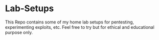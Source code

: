 # Lab-Setups
This Repo contains some of my home lab setups for pentesting, experimenting exploits, etc. Feel free to try but for ethical and educational purpose only.

